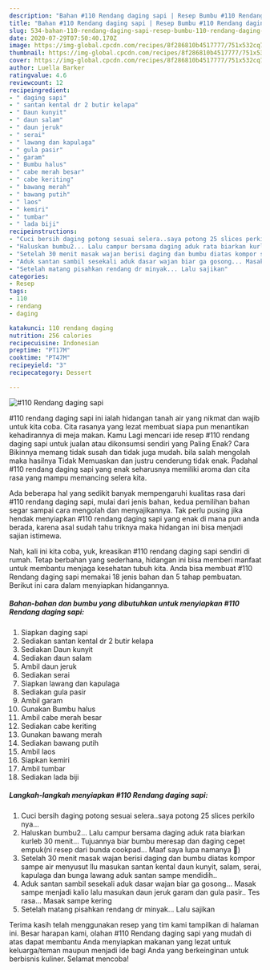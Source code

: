 ```yaml
---
description: "Bahan #110 Rendang daging sapi | Resep Bumbu #110 Rendang daging sapi Yang Lezat"
title: "Bahan #110 Rendang daging sapi | Resep Bumbu #110 Rendang daging sapi Yang Lezat"
slug: 534-bahan-110-rendang-daging-sapi-resep-bumbu-110-rendang-daging-sapi-yang-lezat
date: 2020-07-29T07:50:40.170Z
image: https://img-global.cpcdn.com/recipes/8f286810b4517777/751x532cq70/110-rendang-daging-sapi-foto-resep-utama.jpg
thumbnail: https://img-global.cpcdn.com/recipes/8f286810b4517777/751x532cq70/110-rendang-daging-sapi-foto-resep-utama.jpg
cover: https://img-global.cpcdn.com/recipes/8f286810b4517777/751x532cq70/110-rendang-daging-sapi-foto-resep-utama.jpg
author: Luella Barker
ratingvalue: 4.6
reviewcount: 12
recipeingredient:
- " daging sapi"
- " santan kental dr 2 butir kelapa"
- " Daun kunyit"
- " daun salam"
- " daun jeruk"
- " serai"
- " lawang dan kapulaga"
- " gula pasir"
- " garam"
- " Bumbu halus"
- " cabe merah besar"
- " cabe keriting"
- " bawang merah"
- " bawang putih"
- " laos"
- " kemiri"
- " tumbar"
- " lada biji"
recipeinstructions:
- "Cuci bersih daging potong sesuai selera..saya potong 25 slices perkilo nya..."
- "Haluskan bumbu2... Lalu campur bersama daging aduk rata biarkan kurleb 30 menit... Tujuannya biar bumbu meresap dan daging cepet empuk(ni resep dari bunda cookpad... Maaf saya lupa namanya 🙏)"
- "Setelah 30 menit masak wajan berisi daging dan bumbu diatas kompor sampe air menyusut llu masukan santan kental daun kunyit, salam, serai, kapulaga dan bunga lawang aduk santan sampe mendidih.."
- "Aduk santan sambil sesekali aduk dasar wajan biar ga gosong... Masak sampe menjadi kalio lalu masukan daun jeruk garam dan gula pasir.. Tes rasa... Masak sampe kering"
- "Setelah matang pisahkan rendang dr minyak... Lalu sajikan"
categories:
- Resep
tags:
- 110
- rendang
- daging

katakunci: 110 rendang daging 
nutrition: 256 calories
recipecuisine: Indonesian
preptime: "PT17M"
cooktime: "PT47M"
recipeyield: "3"
recipecategory: Dessert

---
```



![#110 Rendang daging sapi](https://img-global.cpcdn.com/recipes/8f286810b4517777/751x532cq70/110-rendang-daging-sapi-foto-resep-utama.jpg)


#110 rendang daging sapi ini ialah hidangan tanah air yang nikmat dan wajib untuk kita coba. Cita rasanya yang lezat membuat siapa pun menantikan kehadirannya di meja makan.
Kamu Lagi mencari ide resep #110 rendang daging sapi untuk jualan atau dikonsumsi sendiri yang Paling Enak? Cara Bikinnya memang tidak susah dan tidak juga mudah. bila salah mengolah maka hasilnya Tidak Memuaskan dan justru cenderung tidak enak. Padahal #110 rendang daging sapi yang enak seharusnya memiliki aroma dan cita rasa yang mampu memancing selera kita.



Ada beberapa hal yang sedikit banyak mempengaruhi kualitas rasa dari #110 rendang daging sapi, mulai dari jenis bahan, kedua pemilihan bahan segar sampai cara mengolah dan menyajikannya. Tak perlu pusing jika hendak menyiapkan #110 rendang daging sapi yang enak di mana pun anda berada, karena asal sudah tahu triknya maka hidangan ini bisa menjadi sajian istimewa.


Nah, kali ini kita coba, yuk, kreasikan #110 rendang daging sapi sendiri di rumah. Tetap berbahan yang sederhana, hidangan ini bisa memberi manfaat untuk membantu menjaga kesehatan tubuh kita. Anda bisa membuat #110 Rendang daging sapi memakai 18 jenis bahan dan 5 tahap pembuatan. Berikut ini cara dalam menyiapkan hidangannya.

<!--inarticleads1-->

##### Bahan-bahan dan bumbu yang dibutuhkan untuk menyiapkan #110 Rendang daging sapi:

1. Siapkan  daging sapi
1. Sediakan  santan kental dr 2 butir kelapa
1. Sediakan  Daun kunyit
1. Sediakan  daun salam
1. Ambil  daun jeruk
1. Sediakan  serai
1. Siapkan  lawang dan kapulaga
1. Sediakan  gula pasir
1. Ambil  garam
1. Gunakan  Bumbu halus
1. Ambil  cabe merah besar
1. Sediakan  cabe keriting
1. Gunakan  bawang merah
1. Sediakan  bawang putih
1. Ambil  laos
1. Siapkan  kemiri
1. Ambil  tumbar
1. Sediakan  lada biji




<!--inarticleads2-->

##### Langkah-langkah menyiapkan #110 Rendang daging sapi:

1. Cuci bersih daging potong sesuai selera..saya potong 25 slices perkilo nya...
1. Haluskan bumbu2... Lalu campur bersama daging aduk rata biarkan kurleb 30 menit... Tujuannya biar bumbu meresap dan daging cepet empuk(ni resep dari bunda cookpad... Maaf saya lupa namanya 🙏)
1. Setelah 30 menit masak wajan berisi daging dan bumbu diatas kompor sampe air menyusut llu masukan santan kental daun kunyit, salam, serai, kapulaga dan bunga lawang aduk santan sampe mendidih..
1. Aduk santan sambil sesekali aduk dasar wajan biar ga gosong... Masak sampe menjadi kalio lalu masukan daun jeruk garam dan gula pasir.. Tes rasa... Masak sampe kering
1. Setelah matang pisahkan rendang dr minyak... Lalu sajikan




Terima kasih telah menggunakan resep yang tim kami tampilkan di halaman ini. Besar harapan kami, olahan #110 Rendang daging sapi yang mudah di atas dapat membantu Anda menyiapkan makanan yang lezat untuk keluarga/teman maupun menjadi ide bagi Anda yang berkeinginan untuk berbisnis kuliner. Selamat mencoba!
